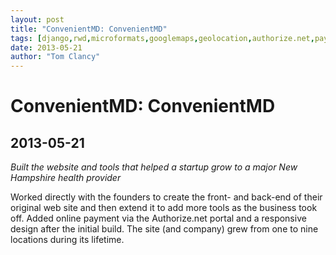 ```yaml
---
layout: post
title: "ConvenientMD: ConvenientMD"
tags: [django,rwd,microformats,googlemaps,geolocation,authorize.net,payments]
date: 2013-05-21
author: "Tom Clancy"
---
```


# ConvenientMD: ConvenientMD

## 2013-05-21

_Built the website and tools that helped a startup grow to a major New Hampshire health provider_

<p>Worked directly with the founders to create the front- and back-end of their original web site and then extend it to add more tools as the business took off. Added online payment via the Authorize.net portal and a responsive design after the initial build. The site (and company) grew from one to nine locations during its lifetime.</p>
